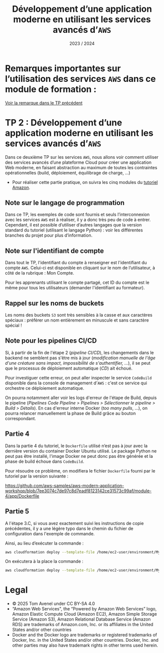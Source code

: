 ﻿---
title: Développement d’une application moderne en utilisant les services avancés d’`AWS`
date: 2023 / 2024
---

# Remarques importantes sur l’utilisation des services `AWS` dans ce module de formation :

[Voir la remarque dans le TP précédent](./tp_aws-1.md)

# TP 2 : Développement d’une application moderne en utilisant les services avancés d’`AWS`

Dans ce deuxième TP sur les services `AWS`, nous allons voir comment utiliser des services avancés d’une plateforme Cloud pour créer une application Web moderne, en faisant abstraction au maximum de toutes les contraintes opérationnelles (build, déploiement, équilibrage de charge, …)

- Pour réaliser cette partie pratique, on suivra les cinq modules du [tutoriel Amazon](https://aws.amazon.com/fr/getting-started/hands-on/build-modern-app-fargate-lambda-dynamodb-python/).

## Note sur le langage de programmation

Dans ce TP, les exemples de code sont fournis et seuls l’interconnexion avec les services `AWS` est à réaliser, il y a donc très peu de code à entrer. Cependant, il est possible d’utiliser d’autres langages que la version standard du tutoriel (utilisant le langage Python) : voir les différentes branches du projet pour plus d’information.

## Note sur l'identifiant de compte

Dans tout le TP, l'identifiant du compte à renseigner est l'identifiant du compte `AWS`. Celui-ci est disponible en cliquant sur le nom de l’utilisateur, à côté de la rubrique : Mon Compte.

Pour les apprenants utilisant le compte partagé, cet ID du compte est le même pour tous les utilisateurs (demander l'identifiant au formateur).

## Rappel sur les noms de buckets

Les noms des buckets `S3` sont très sensibles à la casse et aux caractères spéciaux : préférer un nom entièrement en minuscule et sans caractère spécial !

## Note pour les pipelines CI/CD

Si, à partir de la fin de l'étape 2 (*pipeline CI/CD*), les changements dans le backend ne semblent pas s'être mis à jour (*modification manuelle de l'âge d'une créature sans impact, impossibilité de s'authentifier, ...*), il se peut que le processus de déploiement automatique (*CD*) ait échoué.

Pour investiguer cette erreur, on peut aller inspecter le service `CodeBuild` disponible dans la console de management d'`AWS` : c'est ce service qui orchestre ce déploiement automatique.

On pourra notamment aller voir les logs d'erreur de l'étape de Build, depuis le pipeline (*Pipelines Code Pipeline > Pipelines > Sélectionner le pipeline > Build > Détails*). En cas d'erreur interne Docker (*too many pulls*, ...), on pourra relancer manuellement la phase de Build grâce au bouton correspondant.

## Partie 4

Dans la partie 4 du tutoriel, le `Dockerfile` utilisé n’est pas à jour avec la dernière version du container Docker Ubuntu utilisé. Le package Python ne peut pas être installé, l'image Docker ne peut donc pas être générée et la phase de build échoue dans `CodeBuild`.

Pour résoudre ce problème, on modifiera le fichier `Dockerfile` fourni par le tutoriel par la version suivante :

<https://github.com/aws-samples/aws-modern-application-workshop/blob/7ee3074c7de97c8d7eadf8123142ce31573c99af/module-4/app/Dockerfile>


## Partie 5

A l'étape 3.C, si vous avez exactement suivi les instructions de copie précédentes, il y a une légère typo dans le chemin du fichier de configuration dans l'exemple de commande.

Ainsi, au lieu d’exécuter la commande :

```bash
aws cloudformation deploy --template-file /home/ec2-user/environment/MythicalMysfitsStreamingService-Repository/cfn/transformed-streaming.yml --stack-name MythicalMysfitsStreamingStack --capabilities CAPABILITY\_IAM
```

On exécutera à la place la commande :

```bash
aws cloudformation deploy --template-file /home/ec2-user/environment/MythicalMysfitsStreamingService-Repository/transformed-streaming.yml --stack-name MythicalMysfitsStreamingStack --capabilities CAPABILITY\_IAM
```

# Legal

- © 2025 Tom Avenel under CC  BY-SA 4.0
- “Amazon Web Services", the “Powered by Amazon Web Services” logo, Amazon Elastic Compute Cloud (Amazon EC2), Amazon Simple Storage Service (Amazon S3), Amazon Relational Database Service (Amazon RDS) are trademarks of Amazon.com, Inc. or its affiliates in the United States and/or other countries
- Docker and the Docker logo are trademarks or registered trademarks of Docker, Inc. in the United States and/or other countries. Docker, Inc. and other parties may also have trademark rights in other terms used herein.
